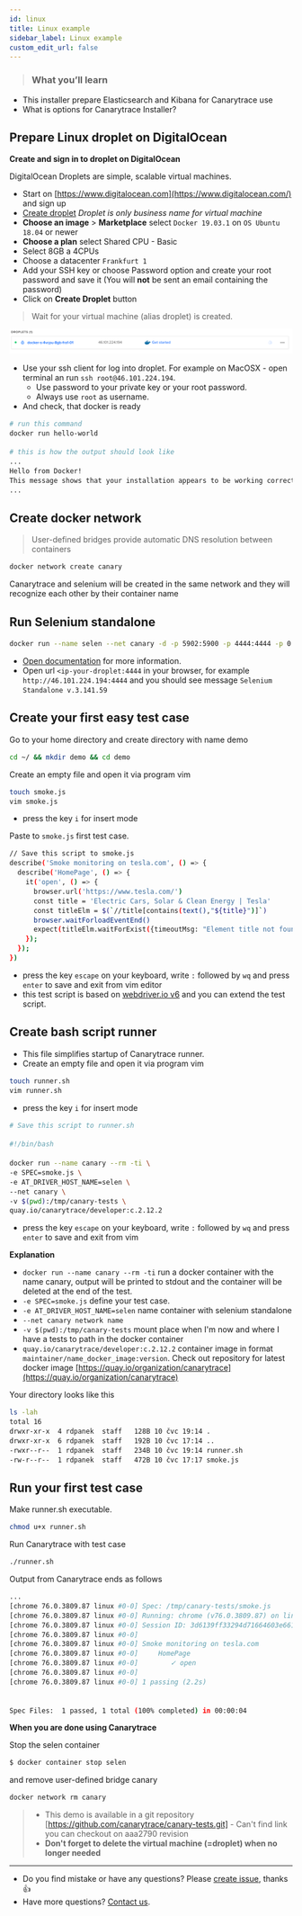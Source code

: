```yaml
---
id: linux
title: Linux example
sidebar_label: Linux example
custom_edit_url: false
---
```


> ### What you’ll learn
- This installer prepare Elasticsearch and Kibana for Canarytrace use
- What is options for Canarytrace Installer?

## Prepare Linux droplet on DigitalOcean

**Create and sign in to droplet on DigitalOcean**

DigitalOcean Droplets are simple, scalable virtual machines.
- Start on [https://www.digitalocean.com](https://www.digitalocean.com/) and sign up
- [Create droplet](https://cloud.digitalocean.com/droplets/new) *Droplet is only business name for virtual machine*
- **Choose an image** > **Marketplace** select `Docker 19.03.1` on `OS Ubuntu 18.04` or newer
- **Choose a plan** select Shared CPU - Basic 
- Select 8GB a 4CPUs
- Choose a datacenter `Frankfurt 1`
- Add your SSH key or choose Password option and create your root password and save it  (You will **not** be sent an email containing the password)
- Click on **Create Droplet** button

> Wait for your virtual machine (alias droplet) is created.

![Azure deployment](../../static/docs-img/do-droplet.png)

- Use your ssh client for log into droplet. For example on MacOSX - open terminal an run `ssh root@46.101.224.194`.
  - Use password to your private key or your root password.
  - Always use `root` as username.
- And check, that docker is ready

```bash
# run this command
docker run hello-world

# this is how the output should look like
...
Hello from Docker!
This message shows that your installation appears to be working correctly.
...
```

## Create docker network

> User-defined bridges provide automatic DNS resolution between containers

```bash
docker network create canary
```

Canarytrace and selenium will be created in the same network and they will recognize each other by their container name

## Run Selenium standalone

```bash
docker run --name selen --net canary -d -p 5902:5900 -p 4444:4444 -p 0.0.0.0:9222:9222 -v /dev/shm:/dev/shm selenium/standalone-chrome-debug:3.141.59-20200730
```

- [Open documentation](https://github.com/SeleniumHQ/docker-selenium) for more information.
- Open url `<ip-your-droplet:4444` in your browser, for example `http://46.101.224.194:4444` and you should see message `Selenium Standalone v.3.141.59`

## Create your first easy test case

Go to your home directory and create directory with name demo

```bash
cd ~/ && mkdir demo && cd demo
```

Create an empty file and open it via program vim

```bash
touch smoke.js
vim smoke.js
```

- press the key `i` for insert mode

Paste to `smoke.js` first test case.

```bash
// Save this script to smoke.js
describe('Smoke monitoring on tesla.com', () => { 
  describe('HomePage', () => {
    it('open', () => {
      browser.url('https://www.tesla.com/')
      const title = 'Electric Cars, Solar & Clean Energy | Tesla'
      const titleElm = $(`//title[contains(text(),"${title}")]`)
      browser.waitForloadEventEnd()
      expect(titleElm.waitForExist({timeoutMsg: "Element title not found. The page couldn't be loaded in time."})).to.be.true
    });
  });
})
```

- press the key `escape` on your keyboard, write `:` followed by `wq` and press `enter` to save and exit from vim editor
- this test script is based on [webdriver.io v6](https://webdriver.io/docs/api.html) and you can extend the test script.

## Create bash script runner

- This file simplifies startup of Canarytrace runner.
- Create an empty file and open it via program vim

```bash
touch runner.sh
vim runner.sh
```

- press the key `i` for insert mode

```bash
# Save this script to runner.sh

#!/bin/bash

docker run --name canary --rm -ti \
-e SPEC=smoke.js \
-e AT_DRIVER_HOST_NAME=selen \
--net canary \
-v $(pwd):/tmp/canary-tests \
quay.io/canarytrace/developer:c.2.12.2
```

- press the key `escape` on your keyboard, write `:` followed by `wq` and press `enter` to save and exit from vim

**Explanation**

- `docker run --name canary --rm -ti` run a docker container with the name canary, output will be printed to stdout and the container will be deleted at the end of the test.
- `-e SPEC=smoke.js` define your test case.
- `-e AT_DRIVER_HOST_NAME=selen` name container with selenium standalone
- `--net canary network name`
- `-v $(pwd):/tmp/canary-tests` mount place when I'm now and where I have a tests to path in the docker container
- `quay.io/canarytrace/developer:c.2.12.2` container image in format `maintainer/name_docker_image:version`. Check out repository for latest docker image [https://quay.io/organization/canarytrace](https://quay.io/organization/canarytrace)

Your directory looks like this

```bash
ls -lah
total 16
drwxr-xr-x  4 rdpanek  staff   128B 10 čvc 19:14 .
drwxr-xr-x  6 rdpanek  staff   192B 10 čvc 17:14 ..
-rwxr--r--  1 rdpanek  staff   234B 10 čvc 19:14 runner.sh
-rw-r--r--  1 rdpanek  staff   472B 10 čvc 17:17 smoke.js
```

## Run your first test case

Make runner.sh executable.

```bash
chmod u+x runner.sh
```

Run Canarytrace with test case

```bash 
./runner.sh
```

Output from Canarytrace ends as follows

```bash
...
[chrome 76.0.3809.87 linux #0-0] Spec: /tmp/canary-tests/smoke.js
[chrome 76.0.3809.87 linux #0-0] Running: chrome (v76.0.3809.87) on linux
[chrome 76.0.3809.87 linux #0-0] Session ID: 3d6139ff33294d71664603e6613c3a05
[chrome 76.0.3809.87 linux #0-0]
[chrome 76.0.3809.87 linux #0-0] Smoke monitoring on tesla.com
[chrome 76.0.3809.87 linux #0-0]     HomePage
[chrome 76.0.3809.87 linux #0-0]        ✓ open
[chrome 76.0.3809.87 linux #0-0]
[chrome 76.0.3809.87 linux #0-0] 1 passing (2.2s)


Spec Files:	 1 passed, 1 total (100% completed) in 00:00:04
```

**When you are done using Canarytrace**

Stop the selen container

```bash
$ docker container stop selen
```

and remove user-defined bridge canary

```bash
docker network rm canary
```

> - This demo is available in a git repository [https://github.com/canarytrace/canary-tests.git] - Can't find link   you can checkout on aaa2790 revision
> - **Don't forget to delete the virtual machine (=droplet) when no longer needed**

---

- Do you find mistake or have any questions? Please [create issue](https://github.com/canarytrace/documentation/issues/new/choose), thanks 👍
- Have more questions? [Contact us](/docs/support/contactus).